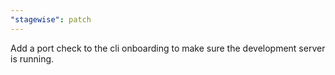 ```yaml
---
"stagewise": patch
---
```


Add a port check to the cli onboarding to make sure the development server is running.

